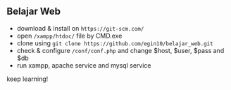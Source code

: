 Belajar Web
---

- download & install on `https://git-scm.com/`
- open `/xampp/htdoc/` file by CMD.exe
- clone using `git clone https://github.com/egin10/belajar_web.git`
- check & configure `/conf/conf.php` and change $host, $user, $pass and $db
- run xampp, apache service and mysql service

keep learning!